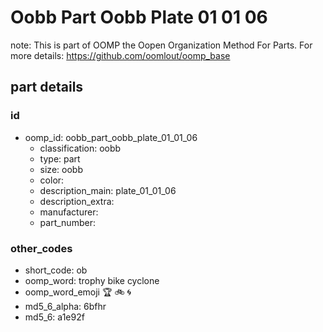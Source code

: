 # Oobb Part Oobb Plate 01 01 06  

note: This is part of OOMP the Oopen Organization Method For Parts. For more details: https://github.com/oomlout/oomp_base

##  part details





### id
* oomp_id: oobb_part_oobb_plate_01_01_06
  * classification: oobb
  * type: part
  * size: oobb
  * color: 
  * description_main: plate_01_01_06
  * description_extra: 
  * manufacturer: 
  * part_number: 

### other_codes
* short_code: ob
* oomp_word: trophy bike cyclone
* oomp_word_emoji :trophy: :bike: :cyclone:
* md5_6_alpha: 6bfhr
* md5_6: a1e92f